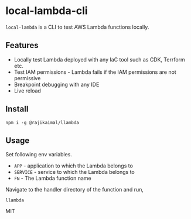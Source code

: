 # local-lambda-cli

`local-lambda` is a CLI to test AWS Lambda functions locally.

## Features

- Locally test Lambda deployed with any IaC tool such as CDK, Terrform etc.
- Test IAM permissions - Lambda fails if the IAM permissions are not permissive
- Breakpoint debugging with any IDE
- Live reload

## Install

```
npm i -g @rajikaimal/llambda
```

## Usage

Set following env variables.

- `APP` - application to which the Lambda belongs to
- `SERVICE` - service to which the Lambda belongs to
- `FN` - The Lambda function name

Navigate to the handler directory of the function and run,

```
llambda
```

MIT
